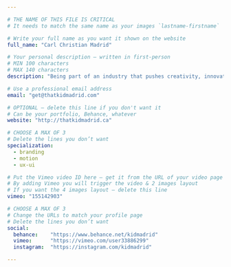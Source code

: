 ```yaml
---

# THE NAME OF THIS FILE IS CRITICAL
# It needs to match the same name as your images `lastname-firstname`

# Write your full name as you want it shown on the website
full_name: "Carl Christian Madrid"

# Your personal description — written in first-person
# MIN 100 characters
# MAX 140 characters
description: "Being part of an industry that pushes creativity, innovation, and collaboration is a dream come true. I could not be more stoked."

# Use a professional email address
email: "get@thatkidmadrid.com"

# OPTIONAL — delete this line if you don't want it
# Can be your portfolio, Behance, whatever
website: "http://thatkidmadrid.ca"

# CHOOSE A MAX OF 3
# Delete the lines you don’t want
specialization:
  - branding
  - motion
  - ux-ui

# Put the Vimeo video ID here — get it from the URL of your video page
# By adding Vimeo you will trigger the video & 2 images layout
# If you want the 4 images layout — delete this line
vimeo: "155142903"

# CHOOSE A MAX OF 3
# Change the URLs to match your profile page
# Delete the lines you don’t want
social:
  behance:    "https://www.behance.net/kidmadrid"
  vimeo:      "https://vimeo.com/user33886299"
  instagram:  "https://instagram.com/kidmadrid"

---
```

